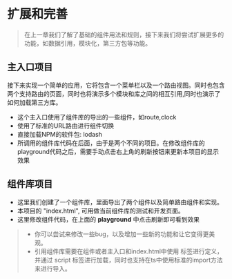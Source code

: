 <!--DESC: {icon:{name:"dashboard_customize",pkg:"mdi",type:"filled"},id:3} -->
# 扩展和完善
> 在上一章我们了解了基础的组件用法和规则，接下来我们将尝试扩展更多的功能，如数据引用，模块化，第三方包等功能。

## 主入口项目
接下来实现一个简单的应用，它将包含一个菜单栏以及一个路由视图。同时也包含两个支持路由的页面，同时也将演示多个模块和库之间的相互引用,同时也演示了如何加载第三方库。
- 这个主入口使用了组件库的导出的一些组件，如route,clock
- 使用了标准的URL路由进行组件切换
- 直接加载NPM的软件包: lodash
- 所调用的组件库代码在后面，由于是两个不同的项目。在修改组件库的playground代码之后，需要手动点击右上角的刷新按钮来更新本项目的显示效果

<div><wcex-doc.com-playground files="['ext/app/index.html','ext/app/app.html','ext/app/app.css','ext/app/title.html','ext/app/footer.html','ext/app/data.json','ext/app/page1.html','ext/app/page2.html']"></wcex-doc.com-playground></div>


## 组件库项目
- 这里我们创建了一个组件库，里面导出了两个组件以及简单路由组件和实现。
- 本项目的 "index.html", 可用做当前组件库的测试和开发页面。
- 这里修改组件代码，在上面的 **playground** 中点击刷新即可看到效果

<div><wcex-doc.com-playground files="['ext/ui/index.html','ext/ui/menu.html','ext/ui/clock.html','ext/ui/clock.css','ext/ui/time.html','ext/ui/route.html']"></wcex-doc.com-playground></div>

> - 你可以尝试来修改一些bug，以及增加一些新的功能和让它变得更美观。
> - 引用组件库需要在组件或者主入口和index.html中使用 <meta> 标签进行定义，并通过 script 标签进行加载，同时也支持在ts中使用标准的import方法来进行导入。


